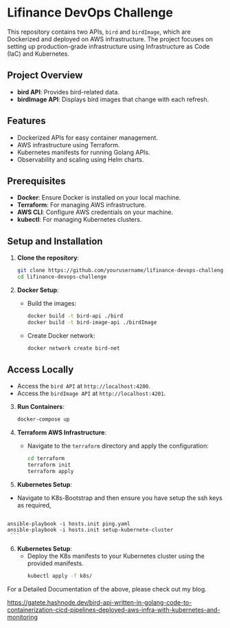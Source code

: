 # Lifinance DevOps Challenge

This repository contains two APIs, `bird` and `birdImage`, which are Dockerized and deployed on AWS infrastructure. The project focuses on setting up production-grade infrastructure using Infrastructure as Code (IaC) and Kubernetes.

## Project Overview

- **bird API**: Provides bird-related data.
- **birdImage API**: Displays bird images that change with each refresh.

## Features

- Dockerized APIs for easy container management.
- AWS infrastructure using Terraform.
- Kubernetes manifests for running Golang APIs.
- Observability and scaling using Helm charts.
  
## Prerequisites

- **Docker**: Ensure Docker is installed on your local machine.
- **Terraform**: For managing AWS infrastructure.
- **AWS CLI**: Configure AWS credentials on your machine.
- **kubectl**: For managing Kubernetes clusters.
  
## Setup and Installation

1. **Clone the repository**:
    ```bash
    git clone https://github.com/yourusername/lifinance-devops-challenge.git
    cd lifinance-devops-challenge
    ```

2. **Docker Setup**:
   - Build the images:
     ```bash
     docker build -t bird-api ./bird
     docker build -t bird-image-api ./birdImage
     ```
   - Create Docker network:
     ```bash
     docker network create bird-net
     ```

## Access Locally

- Access the `bird API` at `http://localhost:4200`.
- Access the `birdImage API` at `http://localhost:4201`.


3. **Run Containers**:
    ```bash
    docker-compose up
    ```

4. **Terraform AWS Infrastructure**:
   - Navigate to the `terraform` directory and apply the configuration:
     ```bash
     cd terraform
     terraform init
     terraform apply
     ```

5.  **Kubernetes Setup**:
   - Navigate to K8s-Bootstrap and then ensure you have setup the ssh keys as required, 
     ```bash
    ansible-playbook -i hosts.init ping.yaml
    ansible-playbook -i hosts.init setup-kubernete-cluster
     ```


6. **Kubernetes Setup**:
   - Deploy the K8s manifests to your Kubernetes cluster using the provided manifests.
     ```bash
     kubectl apply -f k8s/
     ```


For a Detailed Documentation of the above, please check out my blog.

https://gatete.hashnode.dev/bird-api-written-in-golang-code-to-containerization-cicd-pipelines-deployed-aws-infra-with-kubernetes-and-monitoring




